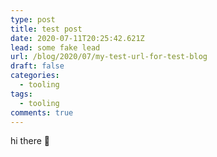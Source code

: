 ```yaml
---
type: post
title: test post
date: 2020-07-11T20:25:42.621Z
lead: some fake lead
url: /blog/2020/07/my-test-url-for-test-blog
draft: false
categories:
  - tooling
tags:
  - tooling
comments: true
---
```

hi there :wave: